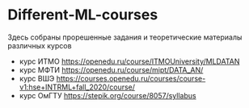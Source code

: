 # Different-ML-courses
Здесь собраны прорешенные задания и теоретические материалы различных курсов
- курс ИТМО https://openedu.ru/course/ITMOUniversity/MLDATAN
- курс МФТИ https://openedu.ru/course/mipt/DATA_AN/
- курс ВШЭ https://courses.openedu.ru/courses/course-v1:hse+INTRML+fall_2020/course/
- курс ОмГТУ https://stepik.org/course/8057/syllabus 
